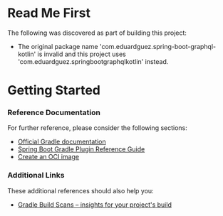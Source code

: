 # Read Me First
The following was discovered as part of building this project:

* The original package name 'com.eduardguez.spring-boot-graphql-kotlin' is invalid and this project uses 'com.eduardguez.springbootgraphqlkotlin' instead.

# Getting Started

### Reference Documentation
For further reference, please consider the following sections:

* [Official Gradle documentation](https://docs.gradle.org)
* [Spring Boot Gradle Plugin Reference Guide](https://docs.spring.io/spring-boot/docs/2.4.0-SNAPSHOT/gradle-plugin/reference/html/)
* [Create an OCI image](https://docs.spring.io/spring-boot/docs/2.4.0-SNAPSHOT/gradle-plugin/reference/html/#build-image)

### Additional Links
These additional references should also help you:

* [Gradle Build Scans – insights for your project's build](https://scans.gradle.com#gradle)

